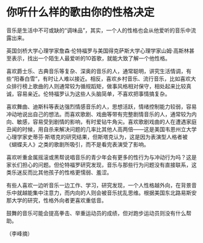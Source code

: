 # 你听什么样的歌由你的性格决定

音乐是生活中不可或缺的“调味品”，其实，一个人的性格也会从他爱听的音乐中流露出来。

英国剑桥大学心理学家詹森·伦特福罗与美国得克萨斯大学心理学家山姆·高斯林甚至表示，找出一个陌生人最爱听的10首歌，就能大致了解一个他性格。

喜欢爵士乐、古典音乐等复杂、深奥的音乐的人，通常聪明，讲究生活情调，有些“阳春白雪”，有时让人难以接近。相反，喜欢乡村音乐、流行音乐，比如喜欢大众排行榜上歌曲的人则通常较为循规蹈矩，做事风格相对保守，相处起来比较真诚，容易亲近。伦特福罗认为这些人头脑简单，不喜欢把事情搞复杂。

喜欢舞曲、迪斯科等表达强烈情感音乐的人，思想活跃，情绪控制能力较弱，容易冲动地说出自己的想法。而喜欢歌剧、戏曲等带有完整剧情音乐的人，通常较为内向、敏感，容易受到剧情的影响，有时爱钻牛角尖。喜欢歌剧戏曲的人在遭遇家庭丑闻的时候，用自杀来解决问题的几率比其他人高两倍——这是美国韦恩州立大学心理学家史蒂芬·斯塔克的研究结果，但斯塔克认为，这是因为表演型人格者被《蝴蝶夫人》之类的歌剧所吸引，而不是看完表演受了影响。

喜欢听重金属摇滚或黑帮说唱音乐的青少年会有更多的性行为与冲动行为吗？这是家长们担心的问题。但伦特福罗研究发现，音乐与那些行为问题没有直接联系，这类乐迷反而比其他孩子的性格更懦弱、羞涩。

有些人喜欢一边听音乐一边工作、学习，研究发现，一个人性格越外向，在背景音乐中就越能集中注意力，而内向的人则会被音乐扰乱思维。根据美国东北路易斯安那大学的研究，性格外向者更喜欢重低音。

鼓舞的音乐可能会提高拳击、举重运动员的成绩，但对跑步运动员则没有什么帮助。

（李峰摘）